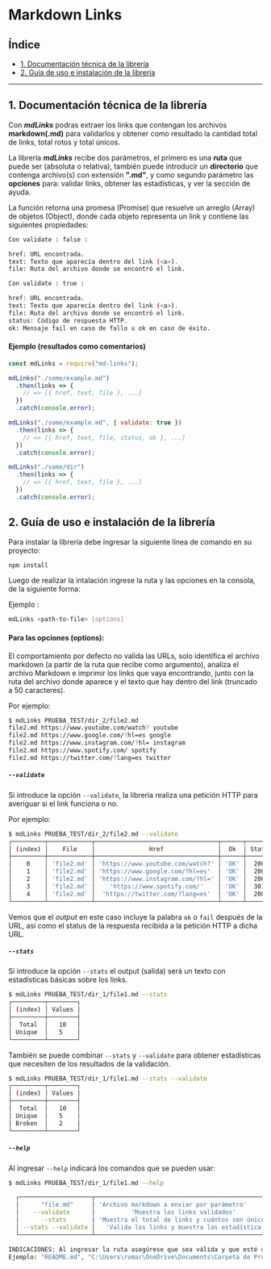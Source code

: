 # Markdown Links

## Índice

* [1. Documentación técnica de la librería](#2-Documentación_técnica)
* [2. Guía de uso e instalación de la librería](#3-Guía_de_uso_e_instalación_de_la_librería)

***
## 1. Documentación técnica de la librería

Con ***mdLinks*** podras extraer los links que contengan los archivos **markdown(.md)** para validarlos y obtener como resultado la cantidad total de links, total rotos y total únicos.

La librería ***mdLinks*** recibe dos parámetros, el primero es una **ruta** que puede ser (absoluta o relativa), también puede introducir un **directorio** que contenga archivo(s) con extensión **".md"**, y como segundo parámetro las **opciones** para: validar links, obtener las estadísticas, y ver la sección de ayuda. 

La función retorna una promesa (Promise) que resuelve un arreglo (Array) de objetos (Object), donde cada objeto representa un link y contiene las siguientes propiedades:

```sh
Con validate : false :

href: URL encontrada.
text: Texto que aparecía dentro del link (<a>).
file: Ruta del archivo donde se encontró el link.
```
```sh
Con validate : true :

href: URL encontrada.
text: Texto que aparecía dentro del link (<a>).
file: Ruta del archivo donde se encontró el link.
status: Código de respuesta HTTP.
ok: Mensaje fail en caso de fallo u ok en caso de éxito.
```

#### Ejemplo (resultados como comentarios)

```js
const mdLinks = require("md-links");

mdLinks("./some/example.md")
  .then(links => {
    // => [{ href, text, file }, ...]
  })
  .catch(console.error);

mdLinks("./some/example.md", { validate: true })
  .then(links => {
    // => [{ href, text, file, status, ok }, ...]
  })
  .catch(console.error);

mdLinks("./some/dir")
  .then(links => {
    // => [{ href, text, file }, ...]
  })
  .catch(console.error);
```

## 2. Guía de uso e instalación de la librería

Para instalar la librería debe ingresar la siguiente línea de comando en su proyecto:

```sh
npm install
```

Luego de realizar la intalación ingrese la ruta y las opciones en la consola, de la siguiente forma:

Ejemplo : 
```sh 
mdLinks <path-to-file> [options]
```

#### Para las opciones (options):

El comportamiento por defecto no valida las URLs, solo identifica el archivo markdown (a partir de la ruta que recibe como argumento), analiza el archivo Markdown e imprimir los links que vaya encontrando, junto con la ruta del archivo donde aparece y el texto que hay dentro del link (truncado a 50 caracteres).

Por ejemplo:

```sh
$ mdLinks PRUEBA_TEST/dir_2/file2.md 
file2.md https://www.youtube.com/watch? youtube
file2.md https://www.google.com/?hl=es google
file2.md https://www.instagram.com/?hl= instagram
file2.md https://www.spotify.com/ spotify
file2.md https://twitter.com/?lang=es twitter
```
##### `--validate`

Si introduce la opción `--validate`, la libreria realiza una petición HTTP para
averiguar si el link funciona o no. 

Por ejemplo:

```sh
$ mdLinks PRUEBA_TEST/dir_2/file2.md --validate
┌─────────┬────────────┬──────────────────────────────────┬──────┬────────┬─────────────┐
│ (index) │    File    │               Href               │  Ok  │ Status │    Text     │
├─────────┼────────────┼──────────────────────────────────┼──────┼────────┼─────────────┤
│    0    │ 'file2.md' │ 'https://www.youtube.com/watch?' │ 'OK' │  200   │  'youtube'  │
│    1    │ 'file2.md' │ 'https://www.google.com/?hl=es'  │ 'OK' │  200   │  'google'   │
│    2    │ 'file2.md' │ 'https://www.instagram.com/?hl=' │ 'OK' │  200   │ 'instagram' │
│    3    │ 'file2.md' │    'https://www.spotify.com/'    │ 'OK' │  301   │  'spotify'  │
│    4    │ 'file2.md' │  'https://twitter.com/?lang=es'  │ 'OK' │  200   │  'twitter'  │
└─────────┴────────────┴──────────────────────────────────┴──────┴────────┴─────────────┘
```

Vemos que el _output_ en este caso incluye la palabra `ok` o `fail` después de
la URL, así como el status de la respuesta recibida a la petición HTTP a dicha
URL.

##### `--stats`

Si introduce la opción `--stats` el output (salida) será un texto con estadísticas
básicas sobre los links.

```sh
$ mdLinks PRUEBA_TEST/dir_1/file1.md --stats
┌─────────┬────────┐
│ (index) │ Values │
├─────────┼────────┤
│  Total  │   10   │
│ Unique  │   5    │
└─────────┴────────┘
```

También se puede combinar `--stats` y `--validate` para obtener estadísticas que
necesiten de los resultados de la validación.

```sh
$ mdLinks PRUEBA_TEST/dir_1/file1.md --stats --validate
┌─────────┬────────┐
│ (index) │ Values │
├─────────┼────────┤
│  Total  │   10   │
│ Unique  │   5    │
│ Broken  │   2    │
└─────────┴────────┘
```

##### `--help`

Al ingresar `--help` indicará los comandos que se pueden usar:

```sh
$ mdLinks PRUEBA_TEST/dir_1/file1.md --help

  ┌────────────────────┬──────────────────────────────────────────────────┐
  │      "file.md"     │ 'Archivo markdown a enviar por parámetro'        │
  │    --validate      │          'Muestra los links validados'           │
  │      --stats       │ 'Muestra el total de links y cuántos son únicos' │
  │ --stats --validate │   'Valida los links y muestra las estadística'   │
  └────────────────────┴──────────────────────────────────────────────────┘

INDICACIONES: Al ingresar la ruta asegúrese que sea válida y que esté dentro de comillas.
Ejemplo: "README.md", "C:\Users\romar\OneDrive\Documents\Carpeta de Prueba de directorio".
```